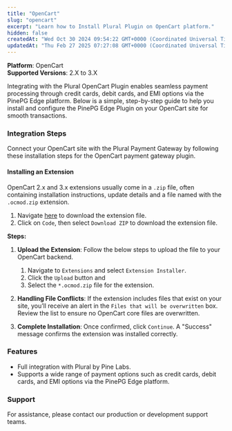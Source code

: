 ```yaml
---
title: "OpenCart"
slug: "opencart"
excerpt: "Learn how to Install Plural Plugin on OpenCart platform."
hidden: false
createdAt: "Wed Oct 30 2024 09:54:22 GMT+0000 (Coordinated Universal Time)"
updatedAt: "Thu Feb 27 2025 07:27:08 GMT+0000 (Coordinated Universal Time)"
---
```

**Platform**: OpenCart  
**Supported Versions**: 2.X to 3.X

Integrating with the Plural OpenCart Plugin enables seamless payment processing through credit cards, debit cards, and EMI options via the PinePG Edge platform. Below is a simple, step-by-step guide to help you install and configure the PinePG Edge Plugin on your OpenCart site for smooth transactions.

### Integration Steps

Connect your OpenCart site with the Plural Payment Gateway by following these installation steps for the OpenCart payment gateway plugin.

#### Installing an Extension

OpenCart 2.x and 3.x extensions usually come in a `.zip` file, often containing installation instructions, update details and a file named with the `.ocmod.zip` extension.

1. Navigate <a href="https://github.com/plural-pinelabs/opencart-plugin" target="_blank">here</a> to download the extension file.
2. Click on `Code`, then select `Download ZIP` to download the extension file.

**Steps:**

1. **Upload the Extension**: Follow the below steps to upload the file to your OpenCart backend.
   1. Navigate to `Extensions` and select `Extension Installer`. 
   2. Click the `Upload` button and
   3. Select the `*.ocmod.zip` file for the extension.

2. **Handling File Conflicts**: If the extension includes files that exist on your site, you’ll receive an alert in the `Files that will be overwritten` box. Review the list to ensure no OpenCart core files are overwritten. 

3. **Complete Installation**: Once confirmed, click `Continue`. A "Success" message confirms the extension was installed correctly.

### Features

- Full integration with Plural by Pine Labs.
- Supports a wide range of payment options such as credit cards, debit cards, and EMI options via the PinePG Edge platform.

### Support

For assistance, please contact our production or development support teams.

